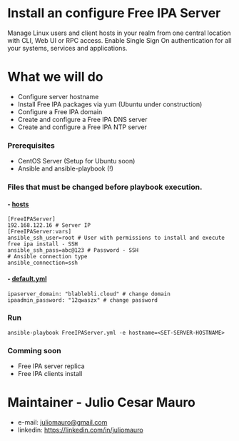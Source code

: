 # Install an configure Free IPA Server

Manage Linux users and client hosts in your realm from one central location with CLI, Web UI or RPC access. Enable Single Sign On authentication for all your systems, services and applications.

# What we will do
  - Configure server hostname
  - Install Free IPA packages via yum (Ubuntu under construction)
  - Configure a Free IPA domain
  - Create and configure a Free IPA DNS server
  - Create and configure a Free IPA NTP server
### Prerequisites
* CentOS Server (Setup for Ubuntu soon)
* Ansible and ansible-playbook (!)

### Files that must be changed before playbook execution.

#### - [hosts](https://github.com/juliomauro/FreeIPAServer/blob/master/hosts)

```
[FreeIPAServer]
192.168.122.16 # Server IP 
[FreeIPAServer:vars]
ansible_ssh_user=root # User with permissions to install and execute free ipa install - SSH
ansible_ssh_pass=abc@123 # Password - SSH
# Ansible connection type
ansible_connection=ssh
```
#### - [default.yml](https://github.com/juliomauro/FreeIPAServer/blob/master/roles/ipaserver-install/vars/default.yml)
```
ipaserver_domain: "blablebli.cloud" # change domain
ipaadmin_password: "12qwaszx" # change password
```
### Run
 ```
 ansible-playbook FreeIPAServer.yml -e hostname=<SET-SERVER-HOSTNAME>
 ```

### Comming soon

- Free IPA server replica
- Free IPA clients install

# Maintainer - Julio Cesar Mauro
- e-mail: <juliomauro@gmail.com>
- linkedin: <https://linkedin.com/in/juliomauro>
